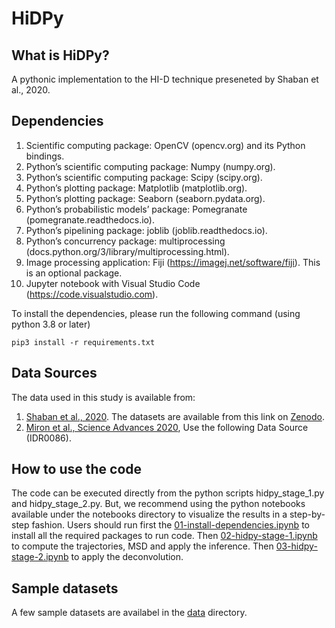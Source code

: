 # HiDPy

## What is HiDPy?
A pythonic implementation to the HI-D technique preseneted by Shaban et al., 2020.

## Dependencies 

1. Scientific computing package: OpenCV (opencv.org) and its Python bindings.
2. Python’s scientific computing package: Numpy (numpy.org).
3. Python’s scientific computing package: Scipy (scipy.org).
4. Python’s plotting package: Matplotlib (matplotlib.org).
5. Python’s plotting package: Seaborn (seaborn.pydata.org).
6. Python’s probabilistic models’ package: Pomegranate (pomegranate.readthedocs.io).
7. Python’s pipelining package: joblib (joblib.readthedocs.io).
8. Python’s concurrency package: multiprocessing (docs.python.org/3/library/multiprocessing.html).
9. Image processing application: Fiji (https://imagej.net/software/fiji). This is an optional package.
10. Jupyter notebook with Visual Studio Code (https://code.visualstudio.com).

To install the dependencies, please run the following command (using python 3.8 or later)

```
pip3 install -r requirements.txt 
```

## Data Sources 

The data used in this study is available from: 
1. [Shaban et al., 2020](https://genomebiology.biomedcentral.com/articles/10.1186/s13059-020-02002-6). The datasets are available from this link on [Zenodo](https://zenodo.org/record/3634348#.Y4DBStLMJGo).
2. [Miron et al., Science Advances 2020](https://www.science.org/doi/10.1126/sciadv.aba8811), Use the following Data Source (IDR0086).

## How to use the code 

The code can be executed directly from the python scripts hidpy_stage_1.py and hidpy_stage_2.py. But, we recommend using the python notebooks available under the notebooks directory to visualize the results in a step-by-step fashion. Users should run first the [01-install-dependencies.ipynb](https://github.com/haitham-shaban/hidpy/blob/main/notebooks/01-install-dependencies.ipynb) to install all the required packages to run code. Then [02-hidpy-stage-1.ipynb](https://github.com/haitham-shaban/hidpy/blob/main/notebooks/02-hidpy-stage-1.ipynb) to compute the trajectories, MSD and apply the inference. Then [03-hidpy-stage-2.ipynb](https://github.com/haitham-shaban/hidpy/blob/main/notebooks/03-hidpy-stage-2.ipynb) to apply the deconvolution. 

## Sample datasets

A few sample datasets are availabel in the [data](https://github.com/haitham-shaban/hidpy/tree/main/data/protocol) directory. 